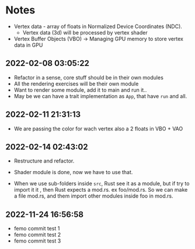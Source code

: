 # Notes

- Vertex data - array of floats in Normalized Device Coordinates (NDC).
    - Vertex data (3d) will be processed by vertex shader
- Vertex Buffer Objects (VBO) -> Managing GPU memory to store vertex data in
    GPU

## 2022-02-08 03:05:22

- Refactor in a sense, core stuff should be in their own modules
- All the rendering exercises will be their own module
- Want to render some module, add it to main and run it..
- May be we can have a trait implementation as `App`, that have `run` and all.

## 2022-02-11 21:31:13

- We are passing the color for wach vertex also a 2 floats in VBO + VAO

## 2022-02-14 02:43:02

- Restructure and refactor.
- Shader module is done, now we have to use that.

- When we use sub-folders inside `src`, Rust see it as a module, but
if try to import it it , then Rust expects a mod.rs.
ex foo/mod.rs.
So we can make a file mod.rs, and them import other modules inside foo in mod.rs.

##  2022-11-24 16:56:58

- femo commit test 1
- femo commit test 2
- femo commit test 3